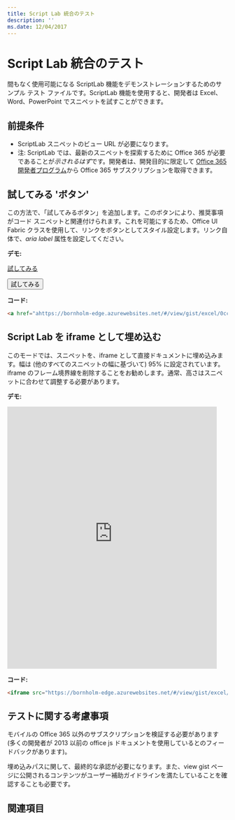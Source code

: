 ```yaml
---
title: Script Lab 統合のテスト
description: ''
ms.date: 12/04/2017
---
```



# <a name="testing-script-lab-integration"></a>Script Lab 統合のテスト

間もなく使用可能になる ScriptLab 機能をデモンストレーションするためのサンプル テスト ファイルです。ScriptLab 機能を使用すると、開発者は Excel、Word、PowerPoint でスニペットを試すことができます。  

## <a name="prerequisites"></a>前提条件
- ScriptLab スニペットのビュー URL が必要になります。
- 注: ScriptLab では、最新のスニペットを探索するために Office 365 が必要であることが*示されるはず*です。開発者は、開発目的に限定して [Office 365 開発者プログラム](https://dev.office.com/devprogram)から Office 365 サブスクリプションを取得できます。  


## <a name="try-it-out-button"></a>試してみる 'ボタン'
この方法で、「試してみるボタン」を追加します。このボタンにより、推奨事項がコード スニペットと関連付けられます。これを可能にするため、Office UI Fabric クラスを使用して、リンクをボタンとしてスタイル設定します。リンク自体で、*aria label* 属性を設定してください。

**デモ:**

<a href="https://bornholm-edge.azurewebsites.net/#/view/gist/excel/0cc24cee687141d1c2726c0feea70911" class="ms-Button" aria-label="Open this snippet in Script Lab, an Office Add-in">試してみる</a>


<button href="https://bornholm-edge.azurewebsites.net/#/view/gist/excel/0cc24cee687141d1c2726c0feea70911" class="ms-Button" aria-label="Open this snippet in Script Lab, an Office Add-in">試してみる</button>


**コード:**
```html
<a href="ahttps://bornholm-edge.azurewebsites.net/#/view/gist/excel/0cc24cee687141d1c2726c0feea70911" class="ms-Button" aria-label="Open this snippet in Script Lab, an Office Add-in">Try it out</a>
```



## <a name="embed-script-lab-as-an-iframe"></a>Script Lab を iframe として埋め込む
このモードでは、スニペットを、iframe として直接ドキュメントに埋め込みます。幅は (他のすべてのスニペットの幅に基づいて) 95% に設定されています。iframe のフレーム境界線を削除することをお勧めします。通常、高さはスニペットに合わせて調整する必要があります。

**デモ:**
<iframe src="https://bornholm-edge.azurewebsites.net/#/view/gist/excel/0cc24cee687141d1c2726c0feea70911" height="600px" width="95%" frameborder="0"></iframe>

**コード:**
```html
<iframe src="https://bornholm-edge.azurewebsites.net/#/view/gist/excel/0cc24cee687141d1c2726c0feea70911" height="600px" width="95%" frameborder="0"></iframe>
```

## <a name="testing-considerations"></a>テストに関する考慮事項
モバイルの Office 365 以外のサブスクリプションを検証する必要があります (多くの開発者が 2013 以前の office js ドキュメントを使用しているとのフィードバックがあります)。  

埋め込みパスに関して、最終的な承認が必要になります。また、view gist ページに公開されるコンテンツがユーザー補助ガイドラインを満たしていることを確認することも必要です。

## <a name="see-also"></a>関連項目
